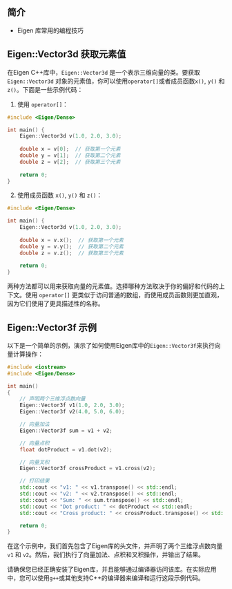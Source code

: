 ## 简介

+ Eigen 库常用的编程技巧

## Eigen::Vector3d 获取元素值

在Eigen C++库中，`Eigen::Vector3d` 是一个表示三维向量的类。要获取`Eigen::Vector3d` 对象的元素值，你可以使用`operator[]`或者成员函数`x()`, `y()` 和 `z()`。下面是一些示例代码：

1. 使用 `operator[]`：
```cpp
#include <Eigen/Dense>

int main() {
    Eigen::Vector3d v(1.0, 2.0, 3.0);
    
    double x = v[0];  // 获取第一个元素
    double y = v[1];  // 获取第二个元素
    double z = v[2];  // 获取第三个元素
    
    return 0;
}
```

2. 使用成员函数 `x()`, `y()` 和 `z()`：
```cpp
#include <Eigen/Dense>

int main() {
    Eigen::Vector3d v(1.0, 2.0, 3.0);
    
    double x = v.x();  // 获取第一个元素
    double y = v.y();  // 获取第二个元素
    double z = v.z();  // 获取第三个元素
    
    return 0;
}
```

两种方法都可以用来获取向量的元素值。选择哪种方法取决于你的偏好和代码的上下文。使用 `operator[]` 更类似于访问普通的数组，而使用成员函数则更加直观，因为它们使用了更具描述性的名称。

## Eigen::Vector3f 示例

以下是一个简单的示例，演示了如何使用Eigen库中的`Eigen::Vector3f`来执行向量计算操作：

```cpp
#include <iostream>
#include <Eigen/Dense>

int main()
{
    // 声明两个三维浮点数向量
    Eigen::Vector3f v1(1.0, 2.0, 3.0);
    Eigen::Vector3f v2(4.0, 5.0, 6.0);

    // 向量加法
    Eigen::Vector3f sum = v1 + v2;

    // 向量点积
    float dotProduct = v1.dot(v2);

    // 向量叉积
    Eigen::Vector3f crossProduct = v1.cross(v2);

    // 打印结果
    std::cout << "v1: " << v1.transpose() << std::endl;
    std::cout << "v2: " << v2.transpose() << std::endl;
    std::cout << "Sum: " << sum.transpose() << std::endl;
    std::cout << "Dot product: " << dotProduct << std::endl;
    std::cout << "Cross product: " << crossProduct.transpose() << std::endl;

    return 0;
}
```

在这个示例中，我们首先包含了Eigen库的头文件，并声明了两个三维浮点数向量 `v1` 和 `v2`。然后，我们执行了向量加法、点积和叉积操作，并输出了结果。

请确保您已经正确安装了Eigen库，并且能够通过编译器访问该库。在实际应用中，您可以使用`g++`或其他支持C++的编译器来编译和运行这段示例代码。